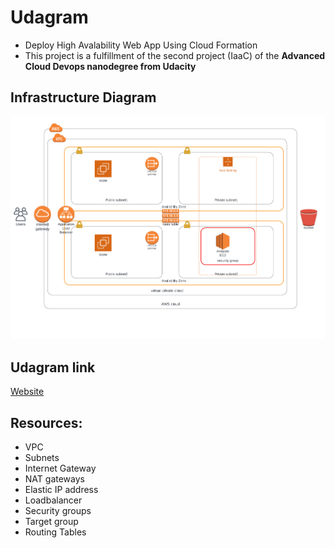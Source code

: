 # Udagram
* Deploy High Avalability Web App Using Cloud Formation
* This project is a fulfillment of the second project (IaaC) of the **Advanced Cloud Devops nanodegree from Udacity**
## Infrastructure Diagram
![Alt text](https://github.com/menna15/Udagram/blob/main/infrastructure%20diagram.png?raw=true "Title")

## Udagram link 
[Website](http://Udagr-WebAp-MVKFHBF2A9UH-1775978649.us-east-1.elb.amazonaws.com)

## Resources:
- VPC
- Subnets
- Internet Gateway
- NAT gateways
- Elastic IP address
- Loadbalancer
- Security groups
- Target group
- Routing Tables

